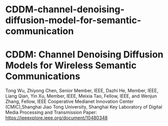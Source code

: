 # CDDM-channel-denoising-diffusion-model-for-semantic-communication
# CDDM: Channel Denoising Diffusion Models for Wireless Semantic Communications
Tong Wu, Zhiyong Chen, Senior Member, IEEE, Dazhi He, Member, IEEE, Liang Qian, Yin Xu, Member, IEEE, Meixia Tao, Fellow, IEEE, and Wenjun Zhang, Fellow, IEEE
Cooperative Medianet Innovation Center (CMIC),Shanghai Jiao Tong University, Shanghai Key Laboratory of Digital Media Processing and Transmission
Paper: https://ieeexplore.ieee.org/document/10480348

